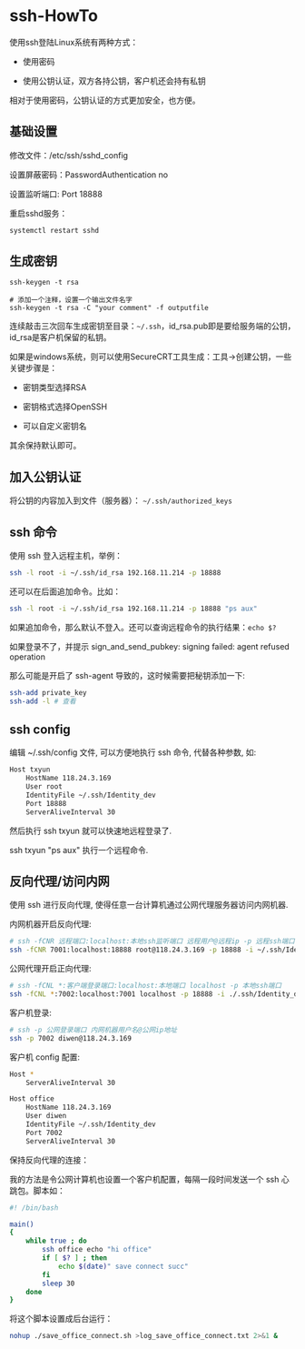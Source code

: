 # ssh-HowTo

使用ssh登陆Linux系统有两种方式：

- 使用密码

- 使用公钥认证，双方各持公钥，客户机还会持有私钥

相对于使用密码，公钥认证的方式更加安全，也方便。

## 基础设置

修改文件：/etc/ssh/sshd_config

设置屏蔽密码：PasswordAuthentication no

设置监听端口: Port 18888

重启sshd服务：

```bash
systemctl restart sshd
```

## 生成密钥

```shell
ssh-keygen -t rsa

# 添加一个注释，设置一个输出文件名字
ssh-keygen -t rsa -C "your comment" -f outputfile
```

连续敲击三次回车生成密钥至目录：`~/.ssh`，id_rsa.pub即是要给服务端的公钥，id_rsa是客户机保留的私钥。

如果是windows系统，则可以使用SecureCRT工具生成：工具->创建公钥，一些关键步骤是：

- 密钥类型选择RSA

- 密钥格式选择OpenSSH

- 可以自定义密钥名

其余保持默认即可。

## 加入公钥认证

将公钥的内容加入到文件（服务器）： `~/.ssh/authorized_keys`

## ssh 命令

使用 ssh 登入远程主机，举例：

```bash
ssh -l root -i ~/.ssh/id_rsa 192.168.11.214 -p 18888
```

还可以在后面追加命令。比如：

```bash
ssh -l root -i ~/.ssh/id_rsa 192.168.11.214 -p 18888 "ps aux"
```

如果追加命令，那么默认不登入。还可以查询远程命令的执行结果：`echo $?`

如果登录不了，并提示 sign_and_send_pubkey: signing failed: agent refused operation

那么可能是开启了 ssh-agent 导致的，这时候需要把秘钥添加一下:

```bash
ssh-add private_key
ssh-add -l # 查看
```

## ssh config

编辑 ~/.ssh/config 文件, 可以方便地执行 ssh 命令, 代替各种参数, 如:

```bash
Host txyun
    HostName 118.24.3.169
    User root
    IdentityFile ~/.ssh/Identity_dev
    Port 18888
    ServerAliveInterval 30
```

然后执行 ssh txyun 就可以快速地远程登录了. 

ssh txyun "ps aux" 执行一个远程命令.

## 反向代理/访问内网

使用 ssh 进行反向代理, 使得任意一台计算机通过公网代理服务器访问内网机器.

内网机器开启反向代理:

```bash
# ssh -fCNR 远程端口:localhost:本地ssh监听端口 远程用户@远程ip -p 远程ssh端口
ssh -fCNR 7001:localhost:18888 root@118.24.3.169 -p 18888 -i ~/.ssh/Identity_dev
```

公网代理开启正向代理:

```bash
# ssh -fCNL *:客户端登录端口:localhost:本地端口 localhost -p 本地ssh端口
ssh -fCNL *:7002:localhost:7001 localhost -p 18888 -i ./.ssh/Identity_dev
```

客户机登录:

```bash
# ssh -p 公网登录端口 内网机器用户名@公网ip地址
ssh -p 7002 diwen@118.24.3.169
```

客户机 config 配置:

```bash
Host *
    ServerAliveInterval 30

Host office
    HostName 118.24.3.169
    User diwen
    IdentityFile ~/.ssh/Identity_dev
    Port 7002
    ServerAliveInterval 30
```

保持反向代理的连接：

我的方法是令公网计算机也设置一个客户机配置，每隔一段时间发送一个 ssh 心跳包。脚本如：

```bash
#! /bin/bash

main()
{
	while true ; do
		ssh office echo "hi office"
		if [ $? ] ; then
			echo $(date)" save connect succ"
		fi
		sleep 30
	done
}
```

将这个脚本设置成后台运行：

```bash
nohup ./save_office_connect.sh >log_save_office_connect.txt 2>&1 &
```
